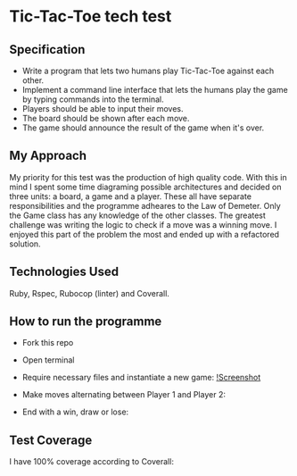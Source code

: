 # Tic-Tac-Toe tech test

## Specification

* Write a program that lets two humans play Tic-Tac-Toe against each other.
* Implement a command line interface that lets the humans play the game by typing commands into the terminal.
* Players should be able to input their moves.
* The board should be shown after each move.
* The game should announce the result of the game when it's over.

## My Approach

My priority for this test was the production of high quality code.  With this in mind I spent some time diagraming possible architectures and decided on three units: a board, a game and a player.  These all have separate responsibilities and the programme adheares to the Law of Demeter.  Only the Game class has any knowledge of the other classes. The greatest challenge was writing the logic to check if a move was a winning move. I enjoyed this part of the problem the most and ended up with a refactored solution. 

## Technologies Used

Ruby, Rspec, Rubocop (linter) and Coverall.

## How to run the programme

* Fork this repo
* Open terminal
* Require necessary files and instantiate a new game:
[!Screenshot](http://imgur.com/S2kGqZe.jpg)

* Make moves alternating between Player 1 and Player 2:

* End with a win, draw or lose:

## Test Coverage

I have 100% coverage according to Coverall:

